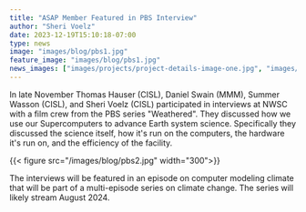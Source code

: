 ```yaml
---
title: "ASAP Member Featured in PBS Interview"
author: "Sheri Voelz"
date: 2023-12-19T15:10:18-07:00
type: news
image: "images/blog/pbs1.jpg"
feature_image: "images/blog/pbs1.jpg"
news_images: ["images/projects/project-details-image-one.jpg", "images/projects/project-details-image-two.jpg"]
---
```

In late November Thomas Hauser (CISL), Daniel Swain (MMM), Summer Wasson (CISL), and Sheri Voelz (CISL) participated in interviews at NWSC with a film crew from the PBS series "Weathered". They discussed how we use our Supercomputers to advance Earth system science. Specifically they discussed the science itself, how it's run on the computers, the hardware it's run on, and the efficiency of the facility. 

{{< figure src="/images/blog/pbs2.jpg"  width="300">}}

The interviews will be featured in an episode on computer modeling climate that will be part of a multi-episode series on climate change. The series will likely stream August 2024.


